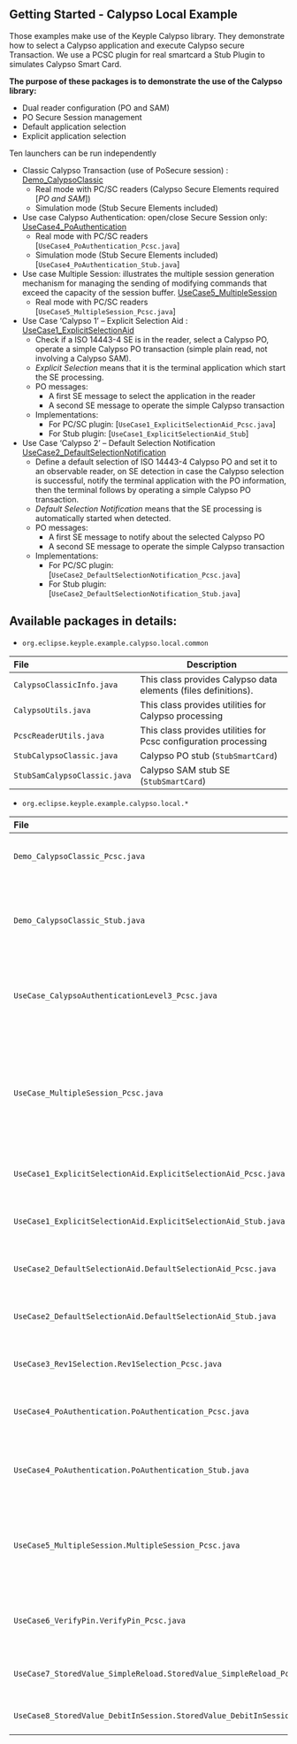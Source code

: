 Getting Started - Calypso Local Example 
---

Those examples make use of the Keyple Calypso library. They demonstrate how to select a Calypso application and execute Calypso secure Transaction. We use a PCSC plugin for real smartcard a Stub Plugin to simulates Calypso Smart Card. 

   **The purpose of these packages is to demonstrate the use of the Calypso library:**

  * Dual reader configuration (PO and SAM)
  * PO Secure Session management
  * Default application selection
  * Explicit application selection
  

Ten launchers can be run independently

  * Classic Calypso Transaction (use of PoSecure session) : [Demo_CalypsoClassic](/java/example/calypso/pc/src/main/java/org/eclipse/keyple/example/calypso/local/Demo_CalypsoClassic)
    * Real mode with PC/SC readers (Calypso Secure Elements required [_PO and SAM_])
    * Simulation mode (Stub Secure Elements included)
  * Use case Calypso Authentication: open/close Secure Session only:  [UseCase4_PoAuthentication](/java/example/calypso/pc/src/main/java/org/eclipse/keyple/example/calypso/local/UseCase4_PoAuthentication)
    * Real mode with PC/SC readers [`UseCase4_PoAuthentication_Pcsc.java`]
    * Simulation mode  (Stub Secure Elements included) [`UseCase4_PoAuthentication_Stub.java`]
  * Use case Multiple Session: illustrates the multiple session generation mechanism for managing the sending of modifying commands that exceed the capacity of the session buffer. [UseCase5_MultipleSession](/java/example/calypso/pc/src/main/java/org/eclipse/keyple/example/calypso/local/UseCase5_MultipleSession)
    * Real mode with PC/SC readers [`UseCase5_MultipleSession_Pcsc.java`]
  * Use Case ‘Calypso 1’ – Explicit Selection Aid : [UseCase1_ExplicitSelectionAid](/java/example/calypso/pc/src/main/java/org/eclipse/keyple/example/calypso/local/UseCase4_PoAuthentication)
    * Check if a ISO 14443-4 SE is in the reader, select a Calypso PO, operate a simple Calypso PO transaction (simple plain read, not involving a Calypso SAM).
    * _Explicit Selection_ means that it is the terminal application which start the SE processing.
    * PO messages:
        * A first SE message to select the application in the reader
        * A second SE message to operate the simple Calypso transaction
    * Implementations:
        * For PC/SC plugin: [`UseCase1_ExplicitSelectionAid_Pcsc.java`]
        * For Stub plugin: [`UseCase1_ExplicitSelectionAid_Stub`]         
  * Use Case ‘Calypso 2’ – Default Selection Notification [UseCase2_DefaultSelectionNotification](/java/example/calypso/pc/src/main/java/org/eclipse/keyple/example/calypso/local/UseCase2_DefaultSelectionNotification)
    * Define a default selection of ISO 14443-4 Calypso PO and set it to an observable reader, on SE detection in case the Calypso selection is successful, notify the terminal application with the PO information, then the terminal follows by operating a simple Calypso PO transaction.
    * _Default Selection Notification_ means that the SE processing is automatically started when detected.
    * PO messages:
         * A first SE message to notify about the selected Calypso PO
         * A second SE message to operate the simple Calypso transaction
    * Implementations:
         * For PC/SC plugin: [`UseCase2_DefaultSelectionNotification_Pcsc.java`]
         * For Stub plugin: [`UseCase2_DefaultSelectionNotification_Stub.java`]

Available packages in details:
--

  - `org.eclipse.keyple.example.calypso.local.common`

|File|Description|
|:---|---|
|`CalypsoClassicInfo.java`|This class provides Calypso data elements (files definitions).|
|`CalypsoUtils.java`|This class provides utilities for Calypso processing|
|`PcscReaderUtils.java`|This class provides utilities for Pcsc configuration processing|
|`StubCalypsoClassic.java`|Calypso PO stub  (`StubSmartCard`)|
|`StubSamCalypsoClassic.java`| Calypso SAM stub SE (`StubSmartCard`)|

  - `org.eclipse.keyple.example.calypso.local.*`

|File|Description|
|:---|---|
|`Demo_CalypsoClassic_Pcsc.java`|Contains the main class for the Calypso PC/SC demo|
|`Demo_CalypsoClassic_Stub.java`|Contains the main class for the Calypso basic without the need of hardware readers|
|`UseCase_CalypsoAuthenticationLevel3_Pcsc.java`|Contains the main class of an example of code focusing on session opening/closing|
|`UseCase_MultipleSession_Pcsc.java`|Contains the main class of an example of code focusing on the multiple session mode (for handling large amount of data transferred to a PO)|
|`UseCase1_ExplicitSelectionAid.ExplicitSelectionAid_Pcsc.java`|Explicit Selection with a PC/SC reader|
|`UseCase1_ExplicitSelectionAid.ExplicitSelectionAid_Stub.java`|Explicit Selection with a Stub reader (stub SE and reader)|
|`UseCase2_DefaultSelectionAid.DefaultSelectionAid_Pcsc.java`|Default Selection with a PC/SC reader|
|`UseCase2_DefaultSelectionAid.DefaultSelectionAid_Stub.java`|Default Selection with a Stub reader (stub SE and reader)|
|`UseCase3_Rev1Selection.Rev1Selection_Pcsc.java`|B' Selection with a PC/SC reader|
|`UseCase4_PoAuthentication.PoAuthentication_Pcsc.java`|Execute a Calypso Transaction with a PC/SC reader|
|`UseCase4_PoAuthentication.PoAuthentication_Stub.java`|Execute a Calypso Transaction with a Stub reader|
|`UseCase5_MultipleSession.MultipleSession_Pcsc.java`|Execute a Calypso Transaction containing multiple modifications with a PC/SC reader|
|`UseCase6_VerifyPin.VerifyPin_Pcsc.java`|Execute multiple successive presentations of PIN codes|
|`UseCase7_StoredValue_SimpleReload.StoredValue_SimpleReload_Pcsc.java`|Execute an out of secure session SV reload |
|`UseCase8_StoredValue_DebitInSession.StoredValue_DebitInSession_Pcsc.java`|Execute a SV debit within a secure session|
